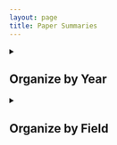 ```yaml
---
layout: page
title: Paper Summaries
---
```


<details>
  <summary><h2>Organize by Year</h2></summary>
  {% assign paper_posts = site.categories["Paper Shorts"] %}
  {% if paper_posts %}
    {% assign paper_posts = paper_posts | sort: "date" %}
    {% assign posts_by_year = paper_posts | group_by_exp: "post", "post.date | date: '%Y'" %}
    {% for year in posts_by_year %}
      <h3>{{ year.name }}</h3>
      <ul>
        {% for post in year.items %}
          <li>
            <a href="{{ post.url }}">{{ post.title }}</a>
            <small>— {{ post.date | date: "%b %d, %Y" }}</small>
          </li>
        {% endfor %}
      </ul>
    {% endfor %}
  {% endif %}
</details>

<details>
  <summary><h2>Organize by Field</h2></summary>
  {% assign paper_posts = site.categories["Paper Shorts"] %}
  {% if paper_posts %}
    {% assign paper_posts = paper_posts | sort: "date" %}
    {% assign posts_by_field = paper_posts | group_by: "field" %}
    {% for field in posts_by_field %}
      <h3>{{ field.name }}</h3>
      <ul>
        {% for post in field.items %}
          <li>
            <a href="{{ post.url }}">{{ post.title }}</a>
            <small>— {{ post.date | date: "%b %d, %Y" }}</small>
          </li>
        {% endfor %}
      </ul>
    {% endfor %}
  {% endif %}
</details>

